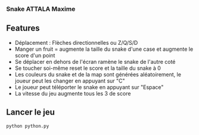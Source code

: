 ### Snake ATTALA Maxime

## Features
* Déplacement : Flèches directionnelles ou Z/Q/S/D
* Manger un fruit = augmente la taille du snake d'une case et augmente le score d'un point
* Se déplacer en dehors de l'écran ramène le snake de l'autre coté
* Se toucher soi-même reset le score et la taille du snake à 0
* Les couleurs du snake et de la map sont générées aléatoirement, le joueur peut les changer en appuyant sur "C"
* Le joueur peut téléporter le snake en appuyant sur "Espace"
* La vitesse du jeu augmente tous les 3 de score

## Lancer le jeu
``python python.py``